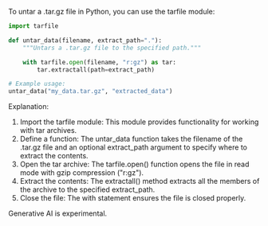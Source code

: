 To untar a .tar.gz file in Python, you can use the tarfile module:   

```python
import tarfile

def untar_data(filename, extract_path="."):
    """Untars a .tar.gz file to the specified path."""

    with tarfile.open(filename, "r:gz") as tar:
        tar.extractall(path=extract_path)

# Example usage:
untar_data("my_data.tar.gz", "extracted_data")
```

Explanation: 

1. Import the tarfile module: This module provides functionality for working with tar archives. 
2. Define a function: The untar_data function takes the filename of the .tar.gz file and an optional extract_path argument to specify where to extract the contents. 
3. Open the tar archive: The tarfile.open() function opens the file in read mode with gzip compression ("r:gz"). 
4. Extract the contents: The extractall() method extracts all the members of the archive to the specified extract_path. 
5. Close the file: The with statement ensures the file is closed properly. 


Generative AI is experimental.

